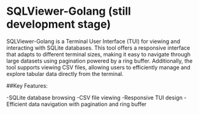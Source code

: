 # SQLViewer-Golang (still development stage)
SQLViewer-Golang is a Terminal User Interface (TUI) for viewing and interacting with SQLite databases. This tool offers a responsive interface that adapts to different terminal sizes, making it easy to navigate through large datasets using pagination powered by a ring buffer. Additionally, the tool supports viewing CSV files, allowing users to efficiently manage and explore tabular data directly from the terminal.

##Key Features:

-SQLite database browsing
-CSV file viewing
-Responsive TUI design
-Efficient data navigation with pagination and ring buffer
